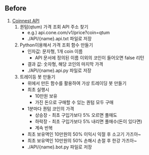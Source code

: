 ## Before

1. [Coinnest API](https://www.coinnest.co.kr/doc/intro.html)
    1. 퀀텀(qtum) 가격 조회 API 주소 찾기
        - e.g.) api.cone.com/v1/price?coin=qtum
        - ./API/{name}.api.txt 파일로 저장
    1. Python이용해서 가격 조회 함수 만들기
        - 인자값: 문자형, 1개 coin 이름
            - API 문서에 정의된 이름 이외의 코인이 들어오면 false 리턴
        - 결과 값: 숫자형, 해당 코인의 마지막 가격
        - ./API/{name}.api.py 파일로 저장
    1. 트레이등 봇 만들기
        - 위에서 만든 함수를 활용하여 가상 트레이딩 봇 만들기
        - 최초 실행시 
            - 10만원 보유
            - 가진 돈으로 구매할 수 있는 퀀텀 모두 구매
        - 1분마다 퀀텀 코인의 가격
            - 상승장 - 최초 구입가보다 5% 오르면 풀매도
            - 하락장 - 최초 구입가보다 5% 내리면 풀매수(돈이 있다면)
            - 계속 반복
        - 최초 보유액인 10만원의 50% 이익시 익절 후 소고기 가즈아~
        - 최초 보유액인 10만원의 50% 손해시 손절 후 한강 가즈아~
        - ./API/{name}.bot.py 파일로 저장